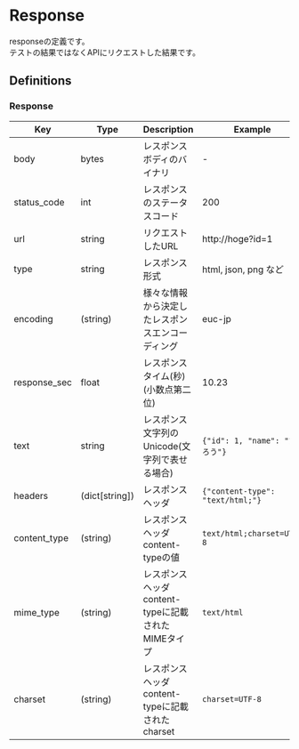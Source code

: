 Response
========

responseの定義です。  
テストの結果ではなくAPIにリクエストした結果です。


Definitions
-----------

### Response

| Key          | Type           | Description                                        | Example                          |
|--------------|----------------|----------------------------------------------------|----------------------------------|
| body         | bytes          | レスポンスボディのバイナリ                         | -                                |
| status_code  | int            | レスポンスのステータスコード                       | 200                              |
| url          | string         | リクエストしたURL                                  | http://hoge?id=1                 |
| type         | string         | レスポンス形式                                     | html, json, png など             |
| encoding     | (string)       | 様々な情報から決定したレスポンスエンコーディング   | euc-jp                           |
| response_sec | float          | レスポンスタイム(秒)(小数点第二位)                 | 10.23                            |
| text         | string         | レスポンス文字列のUnicode(文字列で表せる場合)      | `{"id": 1, "name": "たろう"}`    |
| headers      | (dict[string]) | レスポンスヘッダ                                   | `{"content-type": "text/html;"}` |
| content_type | (string)       | レスポンスヘッダcontent-typeの値                   | `text/html;charset=UTF-8`        |
| mime_type    | (string)       | レスポンスヘッダcontent-typeに記載されたMIMEタイプ | `text/html`                      |
| charset      | (string)       | レスポンスヘッダcontent-typeに記載されたcharset    | `charset=UTF-8`                  |

